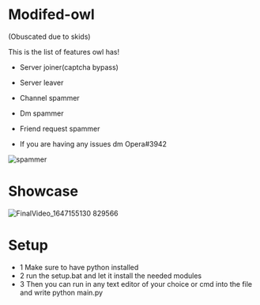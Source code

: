 # Modifed-owl

(Obuscated due to skids)

This is the list of features owl has!
- Server joiner(captcha bypass)

- Server leaver 

- Channel spammer 

- Dm spammer 

- Friend request spammer 

- If you are having any issues dm Opera#3942


![spammer](https://user-images.githubusercontent.com/101478014/158034193-f0d9c824-4e83-4a4d-bcf9-96c8a16ceda1.png)

# Showcase


![FinalVideo_1647155130 829566](https://user-images.githubusercontent.com/101478014/158049174-234ecad0-a7ed-4e17-9d09-b6f4abe33d75.gif)


# Setup
- 1 Make sure to have python installed
- 2 run the setup.bat and let it install the needed modules
- 3 Then you can run in any text editor of your choice or cmd into the file and write python main.py



